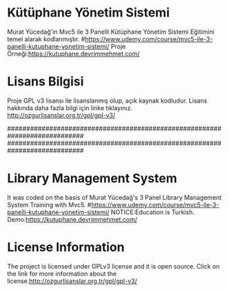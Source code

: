 # Kütüphane Yönetim Sistemi 
Murat Yücedağ'ın Mvc5 ile 3 Panelli Kütüphane Yönetim Sistemi Eğitimini temel alarak kodlanmıştır.
#https://www.udemy.com/course/mvc5-ile-3-panelli-kutuphane-yonetim-sistemi/
Proje Örneği:https://kutuphane.devrimmehmet.com/

# Lisans Bilgisi <br>
Proje GPL v3 lisansı ile lisanslanmış olup, açık kaynak kodludur. Lisans hakkında daha fazla bilgi için linke tıklayınız. http://ozgurlisanslar.org.tr/gpl/gpl-v3/

############################################################################
############################################################################

# Library Management System
It was coded on the basis of Murat Yücedağ's 3 Panel Library Management System Training with Mvc5.
#https://www.udemy.com/course/mvc5-ile-3-panelli-kutuphane-yonetim-sistemi/
NOTICE:Education is Turkish.
Demo:https://kutuphane.devrimmehmet.com/
# License Information <br>
The project is licensed under GPLv3 license and it is open source. Click on the link for more information about the license.http://ozgurlisanslar.org.tr/gpl/gpl-v3/



